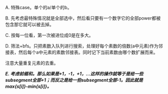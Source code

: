 A. 特殊case。单个的a/单个的b。

B. 先考虑最特殊情况就是全部选中，然后看只要有一个数字它的全部power都被包含那它就可以被去掉。

C. 按每一位看，第一次被进位成0是在多大。

D. 筛法+bfs。只把素数入队列进行搜索，处理好每个素数的倍数(a中元素)作为邻接表，然后每个a中元素的素数邻接表。同时记下当前素数由哪个数扩展而来。

   注意大量重复元素的去重。

***E. 考虑前缀和。那么如果是+1，-1，+1，...这样的操作就等于是给一些subsegment全部+1；而反之是给一些subsegment全部-1。因此就是max{s[i]}-min{s[i]}。***
